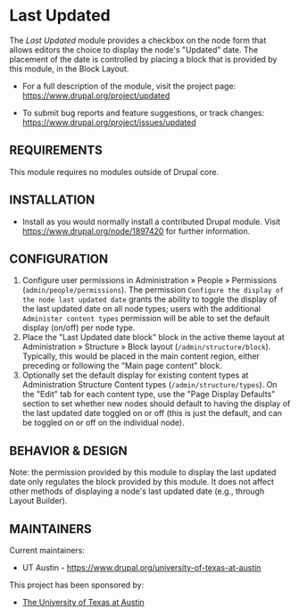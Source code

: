 Last Updated
============

The _Last Updated_ module provides a checkbox on the node form that allows
editors the choice to display the node's "Updated" date. The placement of the
date is controlled by placing a block that is provided by this module, in the
Block Layout.

 * For a full description of the module, visit the project page:
   https://www.drupal.org/project/updated

 * To submit bug reports and feature suggestions, or track changes:
   https://www.drupal.org/project/issues/updated

REQUIREMENTS
------------

This module requires no modules outside of Drupal core.

INSTALLATION
------------

 * Install as you would normally install a contributed Drupal module. Visit
   https://www.drupal.org/node/1897420 for further information.

CONFIGURATION
-------------

1. Configure user permissions in Administration » People » Permissions (`admin/people/permissions`). The permission `Configure the display of the node last updated date` grants the ability to toggle the display of the last updated date on all node types; users with the additional `Administer content types` permission will be able to set the default display (on/off) per node type.
2. Place the "Last Updated date block" block in the active theme layout at Administration » Structure  » Block layout (`/admin/structure/block`). Typically, this would be placed in the main content region, either preceding or following the "Main page content" block.
3. Optionally set the default display for existing content types at Administration Structure Content types (`/admin/structure/types`). On the "Edit" tab for each content type, use the "Page Display Defaults" section to set whether new nodes should default to having the display of the last updated date toggled on or off (this is just the default, and can be toggled on or off on the individual node).

BEHAVIOR & DESIGN
-----------------

Note: the permission provided by this module to display the last updated date only regulates the block provided by this module. It does not affect other methods of displaying a node's last updated date (e.g., through Layout Builder).

MAINTAINERS
-----------

Current maintainers:

* UT Austin - https://www.drupal.org/university-of-texas-at-austin

This project has been sponsored by:

* [The University of Texas at Austin](https://www.drupal.org/university-of-texas-at-austin)
